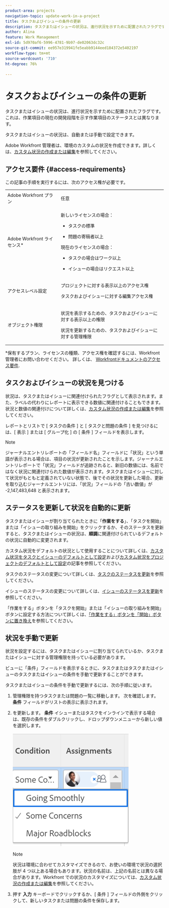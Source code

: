 ```yaml
---
product-area: projects
navigation-topic: update-work-in-a-project
title: タスクおよびイシューの条件の更新
description: タスクまたはイシューの状況は、進行状況を示すために配置されたフラグです。これは、作業項目の現在の開発段階を示す作業項目のステータスとは異なります。
author: Alina
feature: Work Management
exl-id: 5d970af6-5996-4781-9b97-de02063dc32c
source-git-commit: ee957e319941fe5eabb9144eed184372e5402197
workflow-type: tm+mt
source-wordcount: '710'
ht-degree: 76%

---
```


# タスクおよびイシューの条件の更新

タスクまたはイシューの状況は、進行状況を示すために配置されたフラグです。これは、作業項目の現在の開発段階を示す作業項目のステータスとは異なります。

タスクまたはイシューの状況は、自動または手動で設定できます。

Adobe Workfront 管理者は、環境のカスタムの状況を作成できます。詳しくは、[カスタム状況の作成または編集](../../../administration-and-setup/customize-workfront/create-manage-custom-conditions/create-edit-custom-conditions.md)を参照してください。

<!--You can manually update the Condition of a task or issue if you are assigned to it or if you have permissions to it, as described in the [Access requirements](#access-requirements) section of this article.-->

## アクセス要件 {#access-requirements}

この記事の手順を実行するには、次のアクセス権が必要です。

<table style="table-layout:auto"> 
 <col> 
 <col> 
 <tbody> 
  <tr> 
   <td role="rowheader">Adobe Workfront プラン</td> 
   <td> <p>任意</p> </td> 
  </tr> 
  <tr> 
   <td role="rowheader">Adobe Workfront ライセンス*</td> 
   <td>

新しいライセンスの場合：
<ul><li><p>タスクの標準</p></li>
   <li><p>問題の寄稿者以上</p></li></ul>


現在のライセンスの場合：
<ul><li><p>タスクの場合はワーク以上</p></li>
   <li><p>イシューの場合はリクエスト以上</p></li></ul>
    </td> 
  </tr> 
  <tr> 
   <td role="rowheader">アクセスレベル設定</td> 
   <td> <p>プロジェクトに対する表示以上のアクセス権</p> <p>タスクおよびイシューに対する編集アクセス権 </p></td> 
  </tr> 
  <tr> 
   <td role="rowheader">オブジェクト権限</td> 
   <td> <p>状況を表示するための、タスクおよびイシューに対する表示以上の権限</p>
   <p>状況を更新するための、タスクおよびイシューに対する管理権限</p>
  </td> 
  </tr> 
 </tbody> 
</table>

*保有するプラン、ライセンスの種類、アクセス権を確認するには、Workfront管理者にお問い合わせください。 詳しくは、 [Workfrontドキュメントのアクセス要件](/help/quicksilver/administration-and-setup/add-users/access-levels-and-object-permissions/access-level-requirements-in-documentation.md).

## タスクおよびイシューの状況を見つける

状況は、タスクまたはイシューに関連付けられたフラグとして表示されます。また、ラベルの代わりにレポートに表示できる数値に関連付けることもできます。状況と数値の関連付けについて詳しくは、[カスタム状況の作成または編集](../../../administration-and-setup/customize-workfront/create-manage-custom-conditions/create-edit-custom-conditions.md)を参照してください。

レポートとリストで [ タスクの条件 ] と [ タスクと問題の条件 ] を見つけるには、[ 表示 ] または [ グループ化 ] の [ 条件 ] フィールドを表示します。

>[!NOTE]
>
>ジャーナルエントリレポートの「フィールド名」フィールドに「状況」という単語が表示される場合は、項目の状況が更新されたことを示します。ジャーナルエントリレポートで「状況」フィールドが追跡されると、新旧の数値には、名前ではなく状況に関連付けられた数値が表示されます。タスクまたはイシューに対して状況がもともと定義されていない状態で、後でその状況を更新した場合、更新を取り込むジャーナルエントリには、「状況」フィールドの「古い数値」が -2,147,483,648 と表示されます。

## ステータスを更新して状況を自動的に更新

タスクまたはイシューが割り当てられたときに「**作業をする**」、「タスクを開始」または「イシューの取り組みを開始」をクリックするか、そのステータスを更新すると、タスクまたはイシューの状況は、**順調**&#x200B;に関連付けられているデフォルトの状況に自動的に変更されます。

カスタム状況をデフォルトの状況として使用することについて詳しくは、[カスタム状況をタスクとイシューのデフォルトとして設定](../../../administration-and-setup/customize-workfront/create-manage-custom-conditions/set-custom-condition-default-tasks-issues.md)および[カスタム状況をプロジェクトのデフォルトとして設定](../../../administration-and-setup/customize-workfront/create-manage-custom-conditions/set-custom-condition-default-projects.md)の記事を参照してください。

タスクのステータスの変更について詳しくは、[タスクのステータスを更新](../../../manage-work/projects/updating-work-in-a-project/update-task-status.md)を参照してください。

イシューのステータスの変更について詳しくは、[イシューのステータスを更新](../../../manage-work/projects/updating-work-in-a-project/update-issue-status.md)を参照してください。

「作業をする」ボタンを「タスクを開始」または「イシューの取り組みを開始」ボタンに設定する方法について詳しくは、[「作業をする」ボタンを「開始」ボタンに置き換え](../../../people-teams-and-groups/create-and-manage-teams/work-on-it-button-to-start-button.md)を参照してください。

## 状況を手動で更新

状況を設定するには、タスクまたはイシューに割り当てられているか、タスクまたはイシューに対する管理権限を持っている必要があります。

ビューに「条件」フィールドを表示するときに、タスクまたはタスクまたはイシューのタスクまたはイシューの条件を手動で更新することができます。


<!--old Condition update - in the commenting stream: 
Updating the Condition of a task or issue differs depending on whether you are assigned to it or not:

* If you are using the legacy commenting experience, you can update the Condition in the Updates tab or in a list of tasks or issues if you are assigned to them. This is not supported in the new commenting experience. For information, see [New commenting experience](/help/quicksilver/product-announcements/betas/new-commenting-experience-beta/unified-commenting-experience.md). 
* You can update the Condition in a list of tasks or issues if you are not assigned to them, only if you have Manage permissions to them. In this case, you cannot update the Condition in the Update tab of the task or issue. -->

タスクまたはイシューの条件を手動で更新するには、次の手順に従います。

1. 管理権限を持つタスクまたは問題の一覧に移動します。 次を確認します。 **条件** フィールドがリストの表示に表示されます。

1. を更新します。 **条件** イシューまたはタスクをインラインで表示する場合は、既存の条件をダブルクリックし、ドロップダウンメニューから新しい値を選択します。

   ![](assets/condition-drop-down-values-in-task-list.png)

   >[!NOTE]
   >
   >状況は環境に合わせてカスタマイズできるので、お使いの環境で状況の選択肢が 4 つ以上ある場合もあります。状況の名前は、上記の名前とは異なる場合があります。Workfront での状況のカスタマイズについては、[カスタム状況の作成または編集](../../../administration-and-setup/customize-workfront/create-manage-custom-conditions/create-edit-custom-conditions.md)を参照してください。


1. 押す **入力** キーボードでクリックするか、[ 条件 ] フィールドの外側をクリックして、新しいタスクまたは問題の条件を保存します。

   <!--   
     <li data-mc-conditions="QuicksilverOrClassic.Draft mode"><p>(NOTE: drafted because I can't do this anymore)</p><p>If you have Manage permissions to the task or issue but are not assigned to it, perhaps as a project manager, add the <strong>Condition</strong> column to any view you use in a task or issue list, then set the <strong>Condition</strong> in inline edit and press Enter.</p><p><img src="assets/change-condition-in-list-view-350x142.png" style="width: 350;height: 142;"></p><p>For information about adding a column to a view, see <a href="../../../reports-and-dashboards/reports/reporting-elements/views-overview.md" class="MCXref xref">Views overview in Adobe Workfront</a>.</p></li>   
     -->
